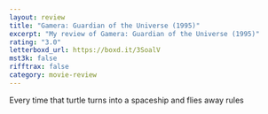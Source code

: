 ```yaml
---
layout: review
title: "Gamera: Guardian of the Universe (1995)"
excerpt: "My review of Gamera: Guardian of the Universe (1995)"
rating: "3.0"
letterboxd_url: https://boxd.it/3SoalV
mst3k: false
rifftrax: false
category: movie-review
---
```


Every time that turtle turns into a spaceship and flies away rules
